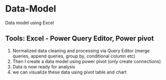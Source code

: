 # Data-Model
Data model using Excel

## Tools: Excel - Power Query Editor, Power pivot
1. Normalized data cleaning and processing via Query Editor (merge queries, append queries, group by, conditional column etc)
2. Then I create a data model using power pivot (only create connections)
3. Data is now ready for analysis
4. we can visualize these data using pivot table and chart
